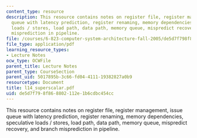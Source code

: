 ```yaml
---
content_type: resource
description: This resource contains notes on register file, register management, issue
  queue with latency prediction, register renaming, memory dependencies, speculative
  loads / stores, load path, data path, memory queue, mispredict recovery, and branch
  misprediction in pipeline.
file: /courses/6-823-computer-system-architecture-fall-2005/de5d7f798f868802112e1b6cdbc454cc_l14_superscalar.pdf
file_type: application/pdf
learning_resource_types:
- Lecture Notes
ocw_type: OCWFile
parent_title: Lecture Notes
parent_type: CourseSection
parent_uid: 5017895b-3c66-fd04-4111-19382827a0b9
resourcetype: Document
title: l14_superscalar.pdf
uid: de5d7f79-8f86-8802-112e-1b6cdbc454cc
---
```

This resource contains notes on register file, register management, issue queue with latency prediction, register renaming, memory dependencies, speculative loads / stores, load path, data path, memory queue, mispredict recovery, and branch misprediction in pipeline.

